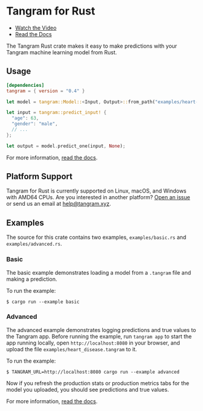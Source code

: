 # Tangram for Rust

- [Watch the Video](https://www.tangram.xyz)
- [Read the Docs](https://www.tangram.xyz/docs)

The Tangram Rust crate makes it easy to make predictions with your Tangram machine learning model from Rust.

## Usage

```toml
[dependencies]
tangram = { version = "0.4" }
```

```rust
let model = tangram::Model::<Input, Output>::from_path("examples/heart-disease.tangram");

let input = tangram::predict_input! {
  "age": 63,
  "gender": "male",
  // ...
};

let output = model.predict_one(input, None);
```

For more information, [read the docs](https://www.tangram.xyz/docs).

## Platform Support

Tangram for Rust is currently supported on Linux, macOS, and Windows with AMD64 CPUs. Are you interested in another platform? [Open an issue](https://github.com/tangramxyz/tangram/issues/new) or send us an email at [help@tangram.xyz](mailto:help@tangram.xyz).

## Examples

The source for this crate contains two examples, `examples/basic.rs` and `examples/advanced.rs`.

### Basic

The basic example demonstrates loading a model from a `.tangram` file and making a prediction.

To run the example:

```
$ cargo run --example basic
```

### Advanced

The advanced example demonstrates logging predictions and true values to the Tangram app. Before running the example, run `tangram app` to start the app running locally, open `http://localhost:8080` in your browser, and upload the file `examples/heart_disease.tangram` to it.

To run the example:

```
$ TANGRAM_URL=http://localhost:8080 cargo run --example advanced
```

Now if you refresh the production stats or production metrics tabs for the model you uploaded, you should see predictions and true values.

For more information, [read the docs](https://www.tangram.xyz/docs).

